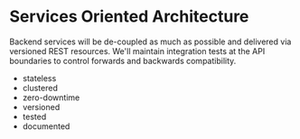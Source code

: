 # Services Oriented Architecture
Backend services will be de-coupled as much as possible and delivered via versioned REST resources. We'll maintain integration tests at the API boundaries to control forwards and backwards compatibility.

- stateless
- clustered
- zero-downtime
- versioned
- tested
- documented
